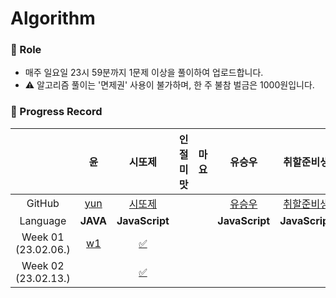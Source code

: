 # Algorithm

### 📍 Role

- 매주 일요일 23시 59분까지 1문제 이상을 풀이하여 업로드합니다.
- ⚠️ 알고리즘 풀이는 '면제권' 사용이 불가하며, 한 주 불참 벌금은 1000원입니다.

### 📍 Progress Record

|                         |                                         윤                                         | 시또제 | 인절미맛 | 마요 |유승우| 취할준비생 |
|:-----------------------:| :-----------------------------------------------------------------------------------: | :----: | :--------: | :----: |:----: | :----: |
|         GitHub          |                         [yun](https://github.com/yunji1201)                         | [시또제](https://github.com/leesiyun)  |          |      |[유승우](https://github.com/berenickt)|[취할준비생](https://github.com/cyd5538)|
|        Language         |                                       **JAVA**                                       |     **JavaScript**   |          |      |**JavaScript**| **JavaScript**
| Week 01</br>(23.02.06.) | [w1](https://github.com/get-into-the-coding-field/Algorithm/tree/main/%EC%9C%A4/w1) |   [✅](https://github.com/get-into-the-coding-field/Algorithm/blob/main/%EC%8B%9C%EB%98%90%EC%A0%9C/hackerRank/electronics-shop.mdx)   |          |      |
| Week 02</br>(23.02.13.) |  | [✅](https://github.com/get-into-the-coding-field/Algorithm/tree/main/시또제/hackerRank/cats-and-a-mouse.mdx)  |          |      ||

